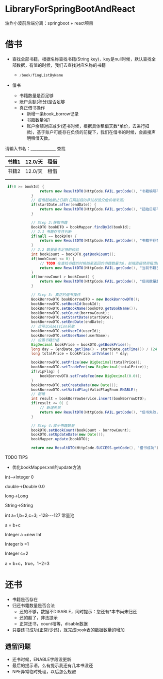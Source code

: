 # LibraryForSpringBootAndReact
油炸小波前后端分离：springboot + react项目
# 借书

- 查找全部书籍，根据名称查找书籍(String key)，key是null时候，默认查找全部数据，有值的时候，我们去查找对应名称的书籍

  - ```java
    /book/fingListByName
    ```

- 借书

  - 书籍数量是否足够
  - 账户余额(积分)是否足够
  - 真正借书操作
    - 新增一条book_borrow记录
    - 书籍数量减1
    - 账户余额对应减少(还书时候，根据具体租借天数*单价，去进行扣款)，基于账户可能存在负债的前提下，我们在借书的时候，会直接声明租借天数。



请输入书名：_____________ 查找

| 书籍1 | 12.0/天 | 租借 |
| ----- | ------- | ---- |
| 书籍2 | 12.0/天 | 租借 |
|       |         |      |
|       |         |      |



```java
 if(0 >= bookId) {
                return new ResultDTO(HttpCode.FAIL.getCode(), "书籍编号不合法，请确认所选书籍是否存在!");
            }
            // 租借起始截止日期(日期前后的非法校验交给前端来做)
            if(startDate.after(endDate)) {
                return new ResultDTO(HttpCode.FAIL.getCode(), "起始日期不能晚于归还日期!");
            }

            // Step 2:获取书籍
            BookDTO bookDTO = bookMapper.findById(bookId);
            // 2.1 书籍存在性判断
            if(null == bookDTO) {
                return new ResultDTO(HttpCode.FAIL.getCode(), "书籍不存在!");
            }
            // 2.2 数量是否足够的校验
            int bookCount = bookDTO.getBookCount();
            if(bookCount <= 0) {
                // TODO 在查找书籍的时候如果返回的书籍数量为0，前端直接禁用租借按钮，同时加一个效果：当前书籍已租借光了~
                return new ResultDTO(HttpCode.FAIL.getCode(), "当前书籍已被租借光了，请看看别的书吧~");
            }
            if(borrowCount > bookCount) {
                return new ResultDTO(HttpCode.FAIL.getCode(), "借阅数量超过书籍存量，当前剩余数量：~" + bookCount);
            }

            // Step 3: 真正的借书操作
            BookBorrowDTO bookBorrowDTO = new BookBorrowDTO();
            bookBorrowDTO.setBookId(bookId);
            bookBorrowDTO.setBookName(bookDTO.getBookName());
            bookBorrowDTO.setCount(borrowCount);
            bookBorrowDTO.setStartDate(startDate);
            bookBorrowDTO.setEndDate(endDate);
            // 也可以从session获取
            bookBorrowDTO.setUserId(userId);
            bookBorrowDTO.setUserName(userName);
            // 设置书籍价格
            BigDecimal bookPrice = bookDTO.getBookPrice();
            long day = (endDate.getTime() - startDate.getTime()) / (24 * 60 * 60 * 1000);
            long totalPrice = bookPrice.intValue() * day;

            bookBorrowDTO.setPrice(new BigDecimal(totalPrice));
            bookBorrowDTO.setTradeFee(new BigDecimal(totalPrice));
            if(vipFlag) {
                bookBorrowDTO.setTradeFee(new BigDecimal(0.0));
            }
            bookBorrowDTO.setCreateDate(new Date());
            bookBorrowDTO.setValidFlag(ValidFlagEnum.ENABLE);
            // 新增
            int result = bookBorrowService.insert(bookBorrowDTO);
            if(result <= 0) {
                // 新增失败
                return new ResultDTO(HttpCode.FAIL.getCode(), "借书失败，您可以尝试重新借书，或联系图书管理员处理");
            }

            // Step 4:减少书籍数量
            bookDTO.setBookCount(bookCount - borrowCount);
            bookDTO.setUpdateDate(new Date());
            bookMapper.update(bookDTO);

            return new ResultDTO(HttpCode.SUCCESS.getCode(), "借书成功");
```



TODO TIPS

- 优化bookMapper.xml的update方法





int-->Integer				0

double->Double		0.0

long->Long

String->String





int a=1,b=2,c=3;		-128---127  常量池

a = b+c



Integer a =new Int

Integer b =1

Integer c=2



a = b+c，true，1+2=3



# 还书

- 书籍是否存在
- 归还书籍数量是否合法
  - 还的不够，数据不DISABLE，同时提示：您还有*本书尚未归还
  - 还的超了，非法提示
  - 正常还书，count相等，disable数据
- 只要还书成功(正常/少还)，就完成book表的数据数量的增加

## 遗留问题

- 还书时候，ENABLE字段没更新
- 最后的提示语，么有提示我还有几本书没还
- NPE异常临时处理，以后怎么规避
